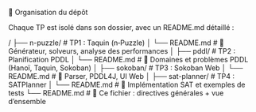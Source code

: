 📁 Organisation du dépôt

Chaque TP est isolé dans son dossier, avec un README.md détaillé :

/
├── n-puzzle/              # TP1 : Taquin (n‑Puzzle)
│   └── README.md          # 📝 Générateur, solveurs, analyse des performances
│
├── pddl/                  # TP2 : Planification PDDL
│   └── README.md          # 📝 Domaines et problèmes PDDL (Hanoï, Taquin, Sokoban)
│
├── sokoban/               # TP3 : Sokoban Web
│   └── README.md          # 📝 Parser, PDDL4J, UI Web
│
├── sat-planner/           # TP4 : SATPlanner
│   └── README.md          # 📝 Implémentation SAT et exemples de tests
└── README.md              # 📖 Ce fichier : directives générales + vue d’ensemble

